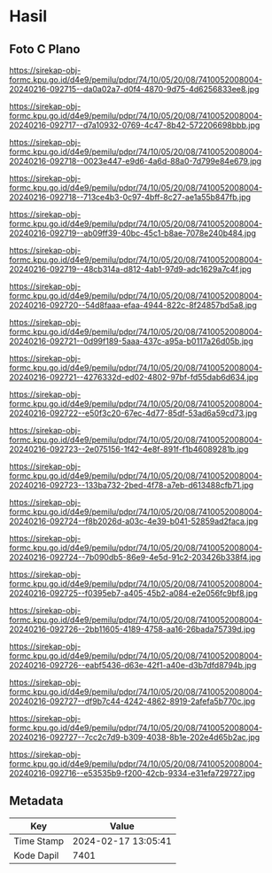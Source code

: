 # Hasil

## Foto C Plano

https://sirekap-obj-formc.kpu.go.id/d4e9/pemilu/pdpr/74/10/05/20/08/7410052008004-20240216-092715--da0a02a7-d0f4-4870-9d75-4d6256833ee8.jpg

https://sirekap-obj-formc.kpu.go.id/d4e9/pemilu/pdpr/74/10/05/20/08/7410052008004-20240216-092717--d7a10932-0769-4c47-8b42-572206698bbb.jpg

https://sirekap-obj-formc.kpu.go.id/d4e9/pemilu/pdpr/74/10/05/20/08/7410052008004-20240216-092718--0023e447-e9d6-4a6d-88a0-7d799e84e679.jpg

https://sirekap-obj-formc.kpu.go.id/d4e9/pemilu/pdpr/74/10/05/20/08/7410052008004-20240216-092718--713ce4b3-0c97-4bff-8c27-ae1a55b847fb.jpg

https://sirekap-obj-formc.kpu.go.id/d4e9/pemilu/pdpr/74/10/05/20/08/7410052008004-20240216-092719--ab09ff39-40bc-45c1-b8ae-7078e240b484.jpg

https://sirekap-obj-formc.kpu.go.id/d4e9/pemilu/pdpr/74/10/05/20/08/7410052008004-20240216-092719--48cb314a-d812-4ab1-97d9-adc1629a7c4f.jpg

https://sirekap-obj-formc.kpu.go.id/d4e9/pemilu/pdpr/74/10/05/20/08/7410052008004-20240216-092720--54d8faaa-efaa-4944-822c-8f24857bd5a8.jpg

https://sirekap-obj-formc.kpu.go.id/d4e9/pemilu/pdpr/74/10/05/20/08/7410052008004-20240216-092721--0d99f189-5aaa-437c-a95a-b0117a26d05b.jpg

https://sirekap-obj-formc.kpu.go.id/d4e9/pemilu/pdpr/74/10/05/20/08/7410052008004-20240216-092721--4276332d-ed02-4802-97bf-fd55dab6d634.jpg

https://sirekap-obj-formc.kpu.go.id/d4e9/pemilu/pdpr/74/10/05/20/08/7410052008004-20240216-092722--e50f3c20-67ec-4d77-85df-53ad6a59cd73.jpg

https://sirekap-obj-formc.kpu.go.id/d4e9/pemilu/pdpr/74/10/05/20/08/7410052008004-20240216-092723--2e075156-1f42-4e8f-891f-f1b46089281b.jpg

https://sirekap-obj-formc.kpu.go.id/d4e9/pemilu/pdpr/74/10/05/20/08/7410052008004-20240216-092723--133ba732-2bed-4f78-a7eb-d613488cfb71.jpg

https://sirekap-obj-formc.kpu.go.id/d4e9/pemilu/pdpr/74/10/05/20/08/7410052008004-20240216-092724--f8b2026d-a03c-4e39-b041-52859ad2faca.jpg

https://sirekap-obj-formc.kpu.go.id/d4e9/pemilu/pdpr/74/10/05/20/08/7410052008004-20240216-092724--7b090db5-86e9-4e5d-91c2-203426b338f4.jpg

https://sirekap-obj-formc.kpu.go.id/d4e9/pemilu/pdpr/74/10/05/20/08/7410052008004-20240216-092725--f0395eb7-a405-45b2-a084-e2e056fc9bf8.jpg

https://sirekap-obj-formc.kpu.go.id/d4e9/pemilu/pdpr/74/10/05/20/08/7410052008004-20240216-092726--2bb11605-4189-4758-aa16-26bada75739d.jpg

https://sirekap-obj-formc.kpu.go.id/d4e9/pemilu/pdpr/74/10/05/20/08/7410052008004-20240216-092726--eabf5436-d63e-42f1-a40e-d3b7dfd8794b.jpg

https://sirekap-obj-formc.kpu.go.id/d4e9/pemilu/pdpr/74/10/05/20/08/7410052008004-20240216-092727--df9b7c44-4242-4862-8919-2afefa5b770c.jpg

https://sirekap-obj-formc.kpu.go.id/d4e9/pemilu/pdpr/74/10/05/20/08/7410052008004-20240216-092727--7cc2c7d9-b309-4038-8b1e-202e4d65b2ac.jpg

https://sirekap-obj-formc.kpu.go.id/d4e9/pemilu/pdpr/74/10/05/20/08/7410052008004-20240216-092716--e53535b9-f200-42cb-9334-e31efa729727.jpg


## Metadata

| Key        | Value               |
| ---------- | ------------------- |
| Time Stamp | 2024-02-17 13:05:41 |
| Kode Dapil | 7401                |



